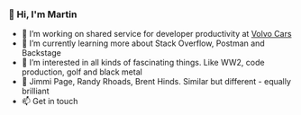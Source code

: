 ### 👋 Hi, I'm Martin 
<!--
**martin-wanerskar/martin-wanerskar** is a ✨ _special_ ✨ repository because its `README.md` (this file) appears on your GitHub profile.
-->

- 🔭 I’m working on shared service for developer productivity at [Volvo Cars](https://www.volvocars.com/)
- 🌱 I’m currently learning more about Stack Overflow, Postman and Backstage
- 👀 I’m interested in all kinds of fascinating things. Like WW2, code production, golf and black metal
- 🎸 Jimmi Page, Randy Rhoads, Brent Hinds. Similar but different - equally brilliant
- 📫 Get in touch



